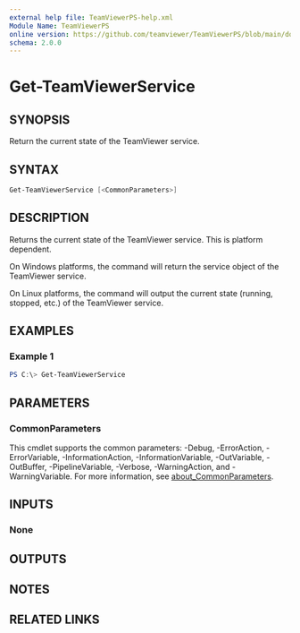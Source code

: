 ```yaml
---
external help file: TeamViewerPS-help.xml
Module Name: TeamViewerPS
online version: https://github.com/teamviewer/TeamViewerPS/blob/main/docs/commands/Get-TeamViewerService.md
schema: 2.0.0
---
```


# Get-TeamViewerService

## SYNOPSIS

Return the current state of the TeamViewer service.

## SYNTAX

```powershell
Get-TeamViewerService [<CommonParameters>]
```

## DESCRIPTION

Returns the current state of the TeamViewer service.
This is platform dependent.

On Windows platforms, the command will return the service object of the
TeamViewer service.

On Linux platforms, the command will output the current state (running, stopped,
etc.) of the TeamViewer service.

## EXAMPLES

### Example 1

```powershell
PS C:\> Get-TeamViewerService
```

## PARAMETERS

### CommonParameters

This cmdlet supports the common parameters: -Debug, -ErrorAction, -ErrorVariable, -InformationAction, -InformationVariable, -OutVariable, -OutBuffer, -PipelineVariable, -Verbose, -WarningAction, and -WarningVariable. For more information, see [about_CommonParameters](http://go.microsoft.com/fwlink/?LinkID=113216).

## INPUTS

### None

## OUTPUTS

## NOTES

## RELATED LINKS
